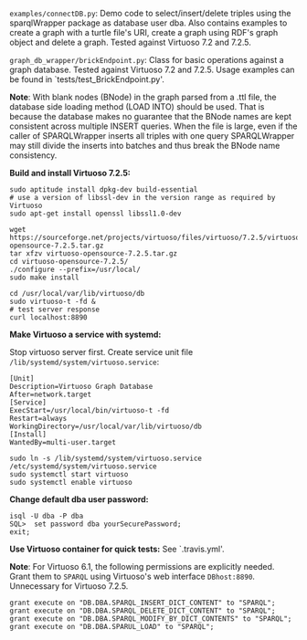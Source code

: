 `examples/connectDB.py`: Demo code to select/insert/delete triples using the sparqlWrapper package as database user dba.
Also contains examples to create a graph with a turtle file's URI, create a graph using RDF's graph object and
delete a graph.  Tested against Virtuoso 7.2 and 7.2.5.

`graph_db_wrapper/brickEndpoint.py`: Class for basic operations against a graph database.  Tested against Virtuoso 7.2 and 7.2.5.  Usage examples can be found in `tests/test_BrickEndpoint.py'.

**Note**: With blank nodes (BNode) in the graph parsed from a .ttl file,
the database side loading method (LOAD INTO) should be used.
That is because the database makes no guarantee that the BNode names are kept consistent across multiple
INSERT queries.
When the file is large, even if the caller of SPARQLWrapper inserts all triples with one query SPARQLWrapper may
still divide the inserts into batches and thus break the BNode name consistency.

**Build and install Virtuoso 7.2.5:**
```
sudo aptitude install dpkg-dev build-essential
# use a version of libssl-dev in the version range as required by Virtuoso
sudo apt-get install openssl libssl1.0-dev

wget https://sourceforge.net/projects/virtuoso/files/virtuoso/7.2.5/virtuoso-opensource-7.2.5.tar.gz
tar xfzv virtuoso-opensource-7.2.5.tar.gz
cd virtuoso-opensource-7.2.5/
./configure --prefix=/usr/local/
sudo make install

cd /usr/local/var/lib/virtuoso/db
sudo virtuoso-t -fd &
# test server response
curl localhost:8890
```
**Make Virtuoso a service with systemd:**

Stop virtuoso server first.  Create service unit file `/lib/systemd/system/virtuoso.service`:

```
[Unit]
Description=Virtuoso Graph Database
After=network.target
[Service]
ExecStart=/usr/local/bin/virtuoso-t -fd
Restart=always
WorkingDirectory=/usr/local/var/lib/virtuoso/db
[Install]
WantedBy=multi-user.target
```

```
sudo ln -s /lib/systemd/system/virtuoso.service /etc/systemd/system/virtuoso.service 
sudo systemctl start virtuoso
sudo systemctl enable virtuoso
```

**Change default dba user password:**
```
isql -U dba -P dba
SQL>  set password dba yourSecurePassword;
exit;
```

**Use Virtuoso container for quick tests:** See `.travis.yml'.

**Note**: For Virtuoso 6.1, the following permissions are explicitly needed.  Grant them
to `SPARQL` using Virtuoso's web interface `DBhost:8890`.  Unnecessary for Virtuoso 7.2.5.
```
grant execute on "DB.DBA.SPARQL_INSERT_DICT_CONTENT" to "SPARQL";
grant execute on "DB.DBA.SPARQL_DELETE_DICT_CONTENT" to "SPARQL";
grant execute on "DB.DBA.SPARQL_MODIFY_BY_DICT_CONTENTS" to "SPARQL";
grant execute on "DB.DBA.SPARUL_LOAD" to "SPARQL";
```
